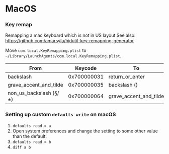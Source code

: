 # MacOS

### Key remap
Remapping a mac keyboard which is not in US layout
See also: https://github.com/amarsyla/hidutil-key-remapping-generator

Move `com.local.KeyRemapping.plist` to `~/Library/LaunchAgents/com.local.KeyRemapping.plist`.


| From                   | Keycode     | To                     | Keycode     |
|------------------------|-------------|------------------------|-------------|
| backslash              | 0x700000031 | return_or_enter        | 0x700000028 |
| grave_accent_and_tilde | 0x700000035 | backslash (\)          | 0x700000031 |
| non_us_backslash (§/±) | 0x700000064 | grave_accent_and_tilde | 0x700000035 |

### Setting up custom `defaults write` on macOS
1. `defaults read > a`
2. Open system preferences and change the setting to some other value than the default.
3. `defaults read > b`
4. `diff a b`
